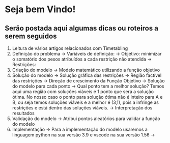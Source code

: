 # Seja bem Vindo!

## Serão postada aqui algumas dicas ou roteiros a serem seguidos

1) Leitura de vários artigos relacionados com Timetabling
2) Definição do problema
-> Variáveis de definição:
-> Objetivo: minimizar o somatório dos pesos atribuídos a cada restrição não atendida
-> Restrições: 
3) Criação do modelo
-> Modelo matemático utilizando a função objetivo
4) Solução do modelo
-> Solução gráfica das restrições
-> Região factível das restrições
-> Direção de crescimento da Função Objetivo
-> Solução do modelo para cada ponto
-> Qual ponto tem a melhor solução? Temos aqui uma região com soluções viáveis e 1 ponto que será a solução ótima. No nosso caso o ponto para solução ótima não é inteiro para A e B, ou seja temos soluções viáveis e a melhor é (3,1), pois a infringe as restrições e está dentro das soluções viáveis.
-> Interpretação dos resultados
5) Validação do modelo
-> Atribui pontos aleatórios para validar a função do modelo
6) Implementação
-> Para a implementação do modelo usaremos a linguagem python na sua versão 3.9 e vscode na sua versão 1.56
-> 